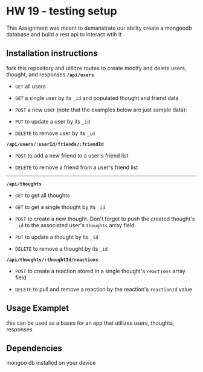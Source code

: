 # HW 19 - testing setup
This  Assignment was meant to demanstrate our ability create a mongoodb database and build a rest api to interact wtih it

## Installation instructions
fork this repository and utilitze routes to create modify and delete users, thought, and responses
**`/api/users`**

* `GET` all users

* `GET` a single user by its `_id` and populated thought and friend data

* `POST` a new user (note that the examples below are just sample data):

* `PUT` to update a user by its `_id`

* `DELETE` to remove user by its `_id`


**`/api/users/:userId/friends/:friendId`**

* `POST` to add a new friend to a user's friend list

* `DELETE` to remove a friend from a user's friend list

---

**`/api/thoughts`**

* `GET` to get all thoughts

* `GET` to get a single thought by its `_id`

* `POST` to create a new thought. Don't forget to push the created thought's `_id` to the associated user's `thoughts` array field.

* `PUT` to update a thought by its `_id`

* `DELETE` to remove a thought by its `_id`


**`/api/thoughts/:thoughtId/reactions`**

* `POST` to create a reaction stored in a single thought's `reactions` array field

* `DELETE` to pull and remove a reaction by the reaction's `reactionId` value

## Usage Examplet
this can be used as a bases for an app that utilizes users, thoughts, responses 

## Dependencies 
mongoo db installed on your device 

